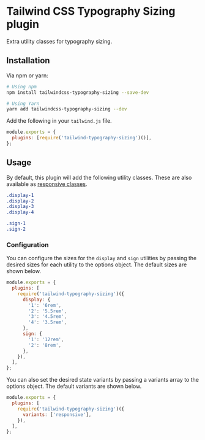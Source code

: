 # Tailwind CSS Typography Sizing plugin

Extra utility classes for typography sizing.

## Installation

Via npm or yarn:

```bash
# Using npm
npm install tailwindcss-typography-sizing --save-dev

# Using Yarn
yarn add tailwindcss-typography-sizing --dev
```

Add the following in your `tailwind.js` file.

```js
module.exports = {
  plugins: [require('tailwind-typography-sizing')()],
};
```

## Usage

By default, this plugin will add the following utility classes. These are also available as [responsive classes](https://tailwindcss.com/docs/responsive-design).

```css
.display-1
.display-2
.display-3
.display-4

.sign-1
.sign-2
```

### Configuration

You can configure the sizes for the `display` and `sign` utilities by passing the desired sizes for each utility to the options object. The default sizes are shown below.

```js
module.exports = {
  plugins: [
    require('tailwind-typography-sizing')({
      display: {
        '1': '6rem',
        '2': '5.5rem',
        '3': '4.5rem',
        '4': '3.5rem',
      },
      sign: {
        '1': '12rem',
        '2': '8rem',
      },
    }),
  ],
};
```

You can also set the desired state variants by passing a variants array to the options object. The default variants are shown below.

```js
module.exports = {
  plugins: [
    require('tailwind-typography-sizing')({
      variants: ['responsive'],
    }),
  ],
};
```
